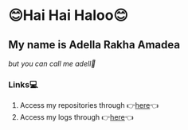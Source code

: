 # **😊Hai Hai Haloo😊**
## **My name is Adella Rakha Amadea** 
*but you can call me adell👋*

### **Links💻**
1. Access my repositories through 👉[here](https://github.com/adellamadea?tab=repositories)👈
2. Access my logs through 👉[here](https://github.com/adellamadea/os212/blob/master/TXT/mylog.txt)👈 
